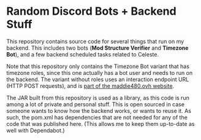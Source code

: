 # Random Discord Bots + Backend Stuff

This repository contains source code for several things that run on my backend. This includes two bots (**Mod Structure Verifier** and **Timezone Bot**), and a few backend scheduled tasks related to Celeste.

Note that this repository only contains the Timezone Bot variant that has timezone roles, since this one actually has a bot user and needs to run on the backend. The variant without roles uses an interaction endpoint URL (HTTP POST requests), and is [part of the maddie480.ovh website](https://github.com/maddie480/RandomStuffWebsite/tree/main/src/main/java/com/max480/randomstuff/gae/discord/timezonebot).

The JAR built from this repository is used as a library, as this code is run among a lot of private and personal stuff. This is open sourced in case someone wants to know how the backend works, or wants to reuse it. As such, the pom.xml has dependencies that are not needed for any of the code that was published here. (This allows me to keep them up-to-date as well with Dependabot.)
